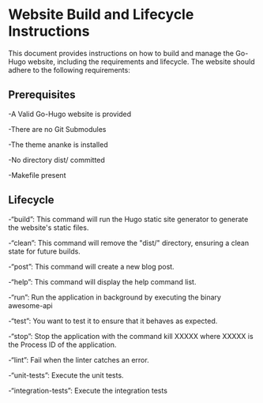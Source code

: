 # Website Build and Lifecycle Instructions

This document provides instructions on how to build and manage the Go-Hugo website, including the requirements and lifecycle.
The website should adhere to the following requirements:

## Prerequisites

-A Valid Go-Hugo website is provided

-There are no Git Submodules

-The theme ananke is installed

-No directory dist/ committed

-Makefile present

## Lifecycle

-“build”: This command will run the Hugo static site generator to generate the website's static files.

-“clean”: This command will remove the "dist/" directory, ensuring a clean state for future builds.

-“post”: This command will create a new blog post.

-“help”: This command will display the help command list.

-“run”: Run the application in background by executing the binary awesome-api

-“test”: You want to test it to ensure that it behaves as expected.

-“stop”: Stop the application with the command kill XXXXX where XXXXX is the Process ID of the application.

-“lint”: Fail when the linter catches an error.

-“unit-tests”: Execute the unit tests.

-“integration-tests”: Execute the integration tests